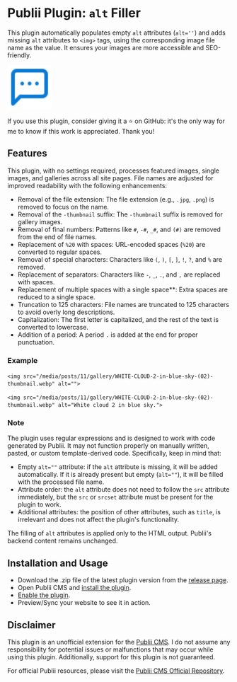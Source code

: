 # Publii Plugin: `alt` Filler 
This plugin automatically populates empty `alt` attributes (`alt=''`) and adds missing `alt` attributes to `<img>` tags, using the corresponding image file name as the value. It ensures your images are more accessible and SEO-friendly.

<p><img height="100" alt="publii plugin" title="Plugin icons" src="https://raw.githubusercontent.com/gpsblues/Publii-Plugin-Alt-Filler/6b6049e2fe5059afa7fbc9a9bd814b27c53dfd29/.assets/thumbnail.svg"></p>

If you use this plugin, consider giving it a ⭐ on GitHub: it's the only way for me to know if this work is appreciated. Thank you!

## Features
This plugin, with no settings required, processes featured images, single images, and galleries across all site pages. File names are adjusted for improved readability with the following enhancements:

- Removal of the file extension: The file extension (e.g., `.jpg`, `.png`) is removed to focus on the name.
- Removal of the `-thumbnail` suffix: The `-thumbnail` suffix is removed for gallery images.
- Removal of final numbers: Patterns like `#`, `-#`, `_#`, and `(#)` are removed from the end of file names.
- Replacement of `%20` with spaces: URL-encoded spaces (`%20`) are converted to regular spaces.
- Removal of special characters: Characters like `(`, `)`, `[`, `]`, `!`, `?`, and `%` are removed.
- Replacement of separators: Characters like `-`, `_`, `.`, and `,` are replaced with spaces.
- Replacement of multiple spaces with a single space**: Extra spaces are reduced to a single space.
- Truncation to 125 characters: File names are truncated to 125 characters to avoid overly long descriptions.
- Capitalization: The first letter is capitalized, and the rest of the text is converted to lowercase.
- Addition of a period: A period `.` is added at the end for proper punctuation.

### Example
`<img src="/media/posts/11/gallery/WHITE-CLOUD-2-in-blue-sky-(02)-thumbnail.webp" alt="">`

`<img src="/media/posts/11/gallery/WHITE-CLOUD-2-in-blue-sky-(02)-thumbnail.webp" alt="White cloud 2 in blue sky.">`

### Note
The plugin uses regular expressions and is designed to work with code generated by Publii. It may not function properly on manually written, pasted, or custom template-derived code. Specifically, keep in mind that:

- Empty `alt=""` attribute: if the `alt` attribute is missing, it will be added automatically. If it is already present but empty (`alt=""`), it will be filled with the processed file name.
- Attribute order: the `alt` attribute does not need to follow the `src` attribute immediately, but the `src` or `srcset` attribute must be present for the plugin to work.
- Additional attributes: the position of other attributes, such as `title`, is irrelevant and does not affect the plugin's functionality.

The filling of `alt` attributes is applied only to the HTML output. Publii's backend content remains unchanged.

## Installation and Usage
- Download the .zip file of the latest plugin version from the [release page](https://github.com/gpsblues/Publii-Plugin-Alt-Filler/releases/).
- Open Publii CMS and [install the plugin](https://getpublii.com/docs/plugins.html#installingplugins).
- [Enable the plugin](https://getpublii.com/docs/plugins.html#enablingplugins).
- Preview/Sync your website to see it in action.

## Disclaimer
This plugin is an unofficial extension for the [Publii CMS](https://getpublii.com/). I do not assume any responsibility for potential issues or malfunctions that may occur while using this plugin. Additionally, support for this plugin is not guaranteed.

For official Publii resources, please visit the [Publii CMS Official Repository](https://marketplace.getpublii.com/plugins/).
